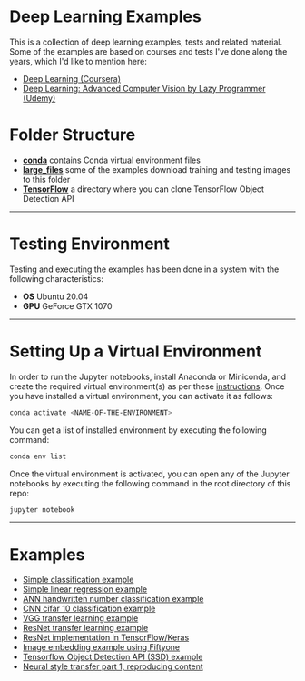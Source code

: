 # Deep Learning Examples

This is a collection of deep learning examples, tests and related material. Some of the examples are based on courses and tests I've done
along the years, which I'd like to mention here:

* [Deep Learning (Coursera)](https://www.coursera.org/specializations/deep-learning?)
* [Deep Learning: Advanced Computer Vision by Lazy Programmer (Udemy)](https://www.udemy.com/course/advanced-computer-vision)

# Folder Structure

* **[conda](./conda/README.md)** contains Conda virtual environment files
* **[large_files](./large_files/README.md)** some of the examples download training and testing images to this folder
* **[TensorFlow](./TensorFlow/README.md)** a directory where you can clone TensorFlow Object Detection API

---

# Testing Environment

Testing and executing the examples has been done in a system with the following characteristics:

* **OS** Ubuntu 20.04
* **GPU** GeForce GTX 1070

---

# Setting Up a Virtual Environment

In order to run the Jupyter notebooks, install Anaconda or Miniconda, and create the required virtual environment(s) as
per these [instructions](./conda/README.md). Once you have installed a virtual environment, you can activate it as follows:

```bash
conda activate <NAME-OF-THE-ENVIRONMENT>
```

You can get a list of installed environment by executing the following command:

```bash
conda env list
```

Once the virtual environment is activated, you can open any of the Jupyter notebooks by
executing the following command in the root directory of this repo:

```bash
jupyter notebook
```

---

# Examples

* [Simple classification example](./simple_classification_example.ipynb)
* [Simple linear regression example](./simple_linear_regression_example.ipynb)
* [ANN handwritten number classification example](./ANN-handwritten-digits-classification.ipynb)
* [CNN cifar 10 classification example](./CNN_cifar_10_classification.ipynb)
* [VGG transfer learning example](./VGG_transfer_learning_fruit_data.ipynb)
* [ResNet transfer learning example](./ResNet_transfer_learning_fruit_data.ipynb)
* [ResNet implementation in TensorFlow/Keras](./ResNet_implementation.ipynb)
* [Image embedding example using Fiftyone](./Fiftyone_image_embedding_example.ipynb)
* [Tensorflow Object Detection API (SSD) example](./SSD_tensorflow2_object_detection_example.ipynb)
* [Neural style transfer part 1, reproducing content](./Neural_style_transfer_part_1.ipynb)

